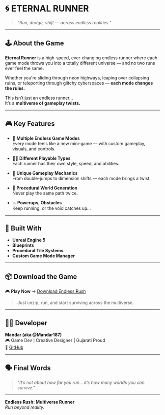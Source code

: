 # 🌀 ETERNAL RUNNER

> *"Run, dodge, shift — across endless realities."*

---

## 🕹️ About the Game

**Eternal Runner** is a high-speed, ever-changing endless runner where each game mode throws you into a totally different universe — and no two runs ever feel the same.

Whether you're sliding through neon highways, leaping over collapsing ruins, or teleporting through glitchy cyberspaces — **each mode changes the rules**.

This isn’t just an endless runner…  
It’s a **multiverse of gameplay twists.**

---

## 🎮 Key Features

- 🔁 **Multiple Endless Game Modes**  
  Every mode feels like a new mini-game — with custom gameplay, visuals, and controls.

- 🧍‍♂️ **Different Playable Types**  
  Each runner has their own style, speed, and abilities.

- 🎯 **Unique Gameplay Mechanics**  
  From double-jumps to dimension shifts — each mode brings a twist.

- 🔄 **Procedural World Generation**  
  Never play the same path twice.

- 💥 **Powerups, Obstacles**  
  Keep running, or the void catches up…

---

## 🔧 Built With

- **Unreal Engine 5**
- **Blueprints**
- **Procedural Tile Systems**
- **Custom Game Mode Manager**
  
---

## 📦 Download the Game

🎮 **Play Now** → [Download Endless Rush](https://drive.google.com/your-download-link)

> Just unzip, run, and start surviving across the multiverse.

---

## 👨‍💻 Developer

**Mandar (aka @Mandar187)**  
🎮 Game Dev | Creative Designer | Gujarati Proud  
🔗 [GitHub](https://github.com/Mandar187)  

---

## 🗣️ Final Words

> *"It’s not about how far you run... it’s how many worlds you can survive."*

---

**Endless Rush: Multiverse Runner**  
_Run beyond reality._
